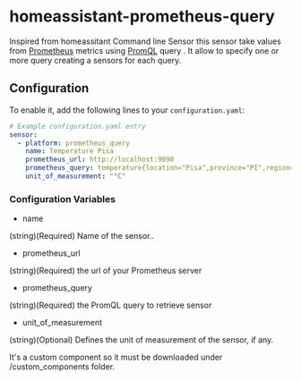 # homeassistant-prometheus-query
Inspired from homeassitant Command line Sensor this sensor take values from [Prometheus](https://prometheus.io/) metrics using [PromQL](https://prometheus.io/docs/prometheus/latest/querying/basics/) query .  It allow to specify one or more query creating a sensors for each query.

## Configuration

To enable it, add the following lines to your `configuration.yaml`:

```yaml
# Example configuration.yaml entry
sensor:
  - platform: prometheus_query
    name: Temperature Pisa
    prometheus_url: http://localhost:9090
    prometheus_query: temperature{location="Pisa",province="PI",region="Tuscany"}
    unit_of_measurement: "°C"
```

### Configuration Variables

-  name

  (string)(Required) Name of the sensor..

-  prometheus_url

  (string)(Required) the url of your Prometheus server

-  prometheus_query

  (string)(Required) the PromQL query to retrieve sensor 

-  unit_of_measurement

  (string)(Optional) Defines the unit of measurement of the sensor, if any.

It's a custom component so it must be downloaded under /custom_components folder.
